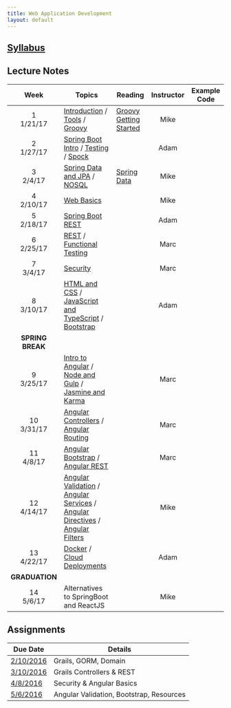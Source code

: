 ```yaml
---
title: Web Application Development
layout: default
---
```


## [Syllabus](syllabus.html)

## Lecture Notes

Week | Topics | Reading | Instructor | Example Code
:---:|--------|-------- | :----------: | ------------
1 <br> 1/21/17 | [Introduction](notes/introduction/) / [Tools](notes/tools/) / [Groovy](notes/groovy/)          | [Groovy Getting Started](http://www.groovy-lang.org/documentation.html#gettingstarted) | Mike | &nbsp;
2 <br> 1/27/17 | [Spring Boot Intro](notes/spring_boot_intro/) / [Testing](notes/testing) / [Spock](notes/spock) | &nbsp; | Adam | &nbsp;
3 <br> 2/4/17  | [Spring Data and JPA](notes/jpa) / [NOSQL](notes/nosql) | [Spring Data](https://docs.spring.io/spring-data/jpa/docs/current/reference/html/) | Mike | &nbsp;
4 <br> 2/10/17 | [Web Basics](notes/web_basics)  | &nbsp; | Mike | &nbsp;
5 <br> 2/18/17 | [Spring Boot REST](notes/spring_boot_rest) | &nbsp; | Adam | &nbsp;
6 <br> 2/25/17 | [REST](notes/rest) / [Functional Testing](notes/functional_testing/) | &nbsp; | Marc | &nbsp;
7 <br> 3/4/17  | [Security](notes/security) | &nbsp; | Marc | &nbsp;
8 <br> 3/10/17 | [HTML and CSS](notes/html_css) / [JavaScript and TypeScript](notes/javascript) / [Bootstrap](notes/bootstrap) | &nbsp; | Adam | &nbsp;
 | **SPRING BREAK** |
9 <br> 3/25/17  | [Intro to Angular](notes/angular_intro) / [Node and Gulp](notes/node) / [Jasmine and Karma](notes/karma) | &nbsp; | Marc | &nbsp;
10 <br> 3/31/17 | [Angular Controllers](notes/ng_controllers) / [Angular Routing](notes/ng_routing) | &nbsp; | Marc | &nbsp;
11 <br> 4/8/17  | [Angular Bootstrap](notes/ng_bootstrap) / [Angular REST](notes/ng_rest) | &nbsp; | Marc | &nbsp;
12 <br> 4/14/17 | [Angular Validation](notes/ng_validation) / [Angular Services](notes/ng_services) / [Angular Directives](notes/ng_directives) / [Angular Filters](notes/ng_filters) | &nbsp; | Mike | &nbsp;
13 <br> 4/22/17 | [Docker](notes/docker) / [Cloud Deployments](notes/cloud_deploy) | &nbsp; | Adam | &nbsp;
| **GRADUATION** |
14 <br> 5/6/17  | Alternatives to SpringBoot and ReactJS | &nbsp; | Mike | &nbsp;

## Assignments

Due Date                   |  Details
---------------------------|---------------------
[2/10/2016](assignments/1) | Grails, GORM, Domain
[3/10/2016](assignments/2) | Grails Controllers & REST
[4/8/2016](assignments/3)  | Security & Angular Basics
[5/6/2016](assignments/4)  | Angular Validation, Bootstrap, Resources
